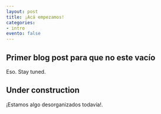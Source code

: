```yaml
---
layout: post
title: ¡Acá empezamos!
categories:
- intro
evento: false
---
```


## Primer blog post para que no este vacío

Eso. Stay tuned.

## Under construction

¡Estamos algo desorganizados todavía!. 

